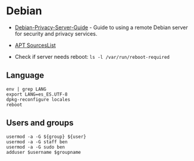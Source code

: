 # Debian

- [Debian-Privacy-Server-Guide](https://github.com/drduh/Debian-Privacy-Server-Guide) - Guide to using a remote Debian server for security and privacy services.
- [APT SourcesList](https://wiki.debian.org/SourcesList)

- Check if server needs reboot: `ls -l /var/run/reboot-required`

## Language
````
env | grep LANG
export LANG=es_ES.UTF-8
dpkg-reconfigure locales
reboot
````

## Users and groups
````
usermod -a -G ${group} ${user}
usermod -a -G staff ben
usermod -a -G sudo ben
adduser $username $groupname
````

